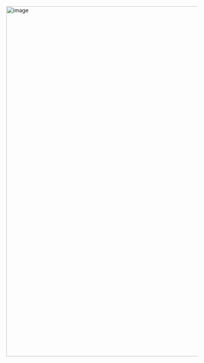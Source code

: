 <img width="720" height="920" alt="image" src="https://github.com/user-attachments/assets/1251f60a-b8a4-47f6-87ef-5288e1ac0e92" />
